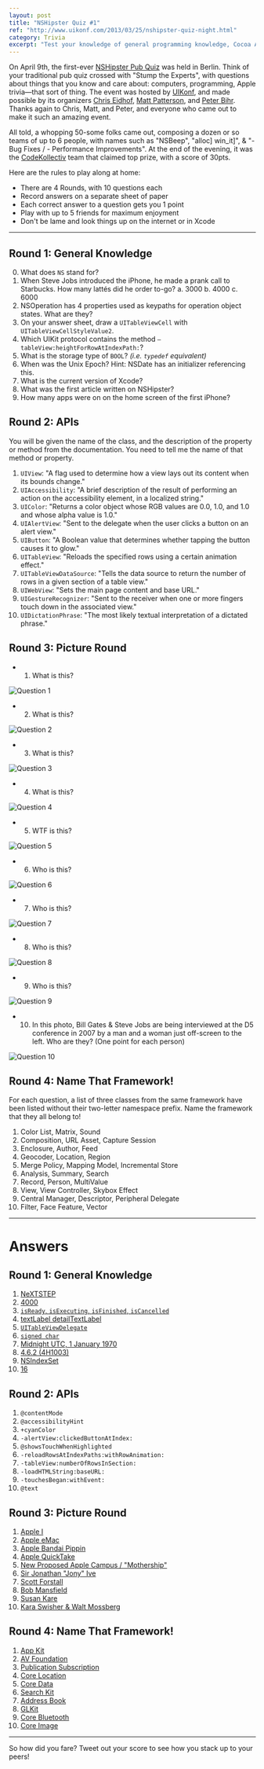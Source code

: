 ```yaml
---
layout: post
title: "NSHipster Quiz #1"
ref: "http://www.uikonf.com/2013/03/25/nshipster-quiz-night.html"
category: Trivia
excerpt: "Test your knowledge of general programming knowledge, Cocoa APIs, and Apple trivia in this first-ever NSHipster Quiz. How NSHip are you?"
---
```


On April 9th, the first-ever [NSHipster Pub Quiz](http://www.uikonf.com/2013/04/11/nshipster-pub-quiz.html) was held in Berlin. Think of your traditional pub quiz crossed with "Stump the Experts", with questions about things that you know and care about: computers, programming, Apple trivia—that sort of thing. The event was hosted by [UIKonf](http://www.uikonf.com), and made possible by its organizers [Chris Eidhof](http://twitter.com/chriseidhof), [Matt Patterson](http://twitter.com/fidothe), and [Peter Bihr](http://twitter.com/peterbihr). Thanks again to Chris, Matt, and Peter, and everyone who came out to make it such an amazing event.

All told, a whopping 50-some folks came out, composing a dozen or so teams of up to 6 people, with names such as "NSBeep", "alloc] win_it]", & "- Bug Fixes / - Performance Improvements". At the end of the evening, it was the [CodeKollectiv](http://codekollektiv.com) team that claimed top prize, with a score of 30pts.

Here are the rules to play along at home:

- There are 4 Rounds, with 10 questions each
- Record answers on a separate sheet of paper
- Each correct answer to a question gets you 1 point
- Play with up to 5 friends for maximum enjoyment
- Don't be lame and look things up on the internet or in Xcode

* * *

Round 1: General Knowledge
--------------------------

0. What does `NS` stand for?
1. When Steve Jobs introduced the iPhone, he made a prank call to Starbucks. How many lattés did he order to-go?
  a. 3000
  b. 4000
  c. 6000
2. NSOperation has 4 properties used as keypaths for operation object states. What are they?
3. On your answer sheet, draw a `UITableViewCell` with `UITableViewCellStyleValue2`.
4. Which UIKit protocol contains the method `–tableView:heightForRowAtIndexPath:`?
5. What is the storage type of `BOOL`? _(i.e. `typedef` equivalent)_
6. When was the Unix Epoch? Hint: NSDate has an initializer referencing this.
7. What is the current version of Xcode?
8. What was the first article written on NSHipster?
9. How many apps were on on the home screen of the first iPhone?

Round 2: APIs
-------------

You will be given the name of the class, and the description of the property or method from the documentation. You need to tell me the name of that method or property.

1. `UIView`: "A flag used to determine how a view lays out its content when its bounds change."
2. `UIAccessibility`: "A brief description of the result of performing an action on the accessibility element, in a localized string."
3. `UIColor`: "Returns a color object whose RGB values are 0.0, 1.0, and 1.0 and whose alpha value is 1.0."
4. `UIAlertView`: "Sent to the delegate when the user clicks a button on an alert view."
5. `UIButton`: "A Boolean value that determines whether tapping the button causes it to glow."
6. `UITableView`: "Reloads the specified rows using a certain animation effect."
7. `UITableViewDataSource`: "Tells the data source to return the number of rows in a given section of a table view."
8. `UIWebView`: "Sets the main page content and base URL."
9. `UIGestureRecognizer`: "Sent to the receiver when one or more fingers touch down in the associated view."
10. `UIDictationPhrase`: "The most likely textual interpretation of a dictated phrase."


Round 3: Picture Round
----------------------

- 1. What is this?

![Question 1](http://nshipster-quiz-1.s3.amazonaws.com/question-1.jpg)

- 2. What is this?

![Question 2](http://nshipster-quiz-1.s3.amazonaws.com/question-2.jpg)

- 3. What is this?

![Question 3](http://nshipster-quiz-1.s3.amazonaws.com/question-3.jpg)

- 4. What is this?

![Question 4](http://nshipster-quiz-1.s3.amazonaws.com/question-4.jpg)

- 5. WTF is this?

![Question 5](http://nshipster-quiz-1.s3.amazonaws.com/question-5.jpg)

- 6. Who is this?

![Question 6](http://nshipster-quiz-1.s3.amazonaws.com/question-6.jpg)

- 7. Who is this?

![Question 7](http://nshipster-quiz-1.s3.amazonaws.com/question-7.jpg)

- 8. Who is this?

![Question 8](http://nshipster-quiz-1.s3.amazonaws.com/question-8.jpg)

- 9. Who is this?

![Question 9](http://nshipster-quiz-1.s3.amazonaws.com/question-9.jpg)

- 10. In this photo, Bill Gates & Steve Jobs are being interviewed at the D5 conference in 2007 by a man and a woman just off-screen to the left. Who are they? (One point for each person)

![Question 10](http://nshipster-quiz-1.s3.amazonaws.com/question-10.jpg)


Round 4: Name That Framework!
-----------------------------

For each question, a list of three classes from the same framework have been listed without their two-letter namespace prefix. Name the framework that they all belong to!

1. Color List, Matrix, Sound
2. Composition, URL Asset, Capture Session
3. Enclosure, Author, Feed
4. Geocoder, Location, Region
5. Merge Policy, Mapping Model, Incremental Store
6. Analysis, Summary, Search
7. Record, Person, MultiValue
8. View, View Controller, Skybox Effect
9. Central Manager, Descriptor, Peripheral Delegate
10. Filter, Face Feature, Vector


* * *

# Answers

Round 1: General Knowledge
--------------------------

1. [NeXTSTEP](http://en.wikipedia.org/wiki/NeXTSTEP)
2. [4000](http://www.macrumors.com/2013/03/04/steve-jobs-4000-latte-prank-order-lives-on-at-san-francisco-starbucks/)
3. [`isReady`, `isExecuting`, `isFinished`, `isCancelled`](http://developer.apple.com/library/mac/#documentation/Cocoa/Reference/NSOperation_class/Reference/Reference.html%23//apple_ref/doc/uid/TP40004591-RH2-DontLinkElementID_1)
4. [    textLabel detailTextLabel   ](http://developer.apple.com/library/ios/DOCUMENTATION/UserExperience/Conceptual/TableView_iPhone/Art/tvcellstyle_value2.jpg)
5. [`UITableViewDelegate`](http://developer.apple.com/library/ios/documentation/uikit/reference/UITableViewDelegate_Protocol/Reference/Reference.html#//apple_ref/doc/uid/TP40006942-CH3-SW25)
6. [`signed char`](http://nshipster.com/bool/)
7. [Midnight UTC, 1 January 1970](http://en.wikipedia.org/wiki/Unix_epoch)
8. [4.6.2 (4H1003)](http://en.wikipedia.org/wiki/Xcode)
9. [NSIndexSet](http://nshipster.com/nsindexset/)
10. [16](http://en.wikipedia.org/wiki/IPhone_%281st_generation%29)

Round 2: APIs
-------------

1. `@contentMode`
2. `@accessibilityHint`
3. `+cyanColor`
4. `-alertView:clickedButtonAtIndex:`
5. `@showsTouchWhenHighlighted`
6. `-reloadRowsAtIndexPaths:withRowAnimation:`
7. `-tableView:numberOfRowsInSection:`
8. `-loadHTMLString:baseURL:`
9. `-touchesBegan:withEvent:`
10. `@text`

Round 3: Picture Round
----------------------

1. [Apple I](http://en.wikipedia.org/wiki/Apple_I)
2. [Apple eMac](http://en.wikipedia.org/wiki/EMac)
3. [Apple Bandai Pippin](http://en.wikipedia.org/wiki/Apple_Bandai_Pippin)
4. [Apple QuickTake](http://en.wikipedia.org/wiki/Apple_QuickTake)
5. [New Proposed Apple Campus / "Mothership"](http://www.cultofmac.com/108782/apples-magnificent-mothership-campus-gets-new-renders-and-more-details-report/)
6. [Sir Jonathan "Jony" Ive](http://en.wikipedia.org/wiki/Jonathan_Ive)
7. [Scott Forstall](http://en.wikipedia.org/wiki/Scott_Forstall)
8. [Bob Mansfield](http://en.wikipedia.org/wiki/Bob_Mansfield)
9. [Susan Kare](http://en.wikipedia.org/wiki/Susan_kare)
10. [Kara Swisher & Walt Mossberg ](http://allthingsd.com/20071224/best-of-2007-video-d5-interview-with-bill-gates-and-steve-jobs/)

Round 4: Name That Framework!
-----------------------------

1. [App Kit](http://developer.apple.com/library/mac/#documentation/Cocoa/Reference/ApplicationKit/ObjC_classic/_index.html)
2. [AV Foundation](https://developer.apple.com/library/mac/#documentation/AVFoundation/Reference/AVFoundationFramework/_index.html)
3. [Publication Subscription](http://developer.apple.com/library/mac/#documentation/InternetWeb/Reference/PubSubReference/_index.html#//apple_ref/doc/uid/TP40004649)
4. [Core Location](http://developer.apple.com/library/ios/#documentation/CoreLocation/Reference/CoreLocation_Framework/_index.html)
5. [Core Data](http://developer.apple.com/library/ios/#documentation/cocoa/Reference/CoreData_ObjC/_index.html)
6. [Search Kit](https://developer.apple.com/library/mac/#documentation/UserExperience/Reference/SearchKit/Reference/reference.html)
7. [Address Book](http://developer.apple.com/library/ios/#documentation/AddressBook/Reference/AddressBook_iPhoneOS_Framework/_index.html)
8. [GLKit](http://developer.apple.com/library/mac/#documentation/GLkit/Reference/GLKit_Collection/_index.html)
9. [Core Bluetooth](http://developer.apple.com/library/ios/#documentation/CoreBluetooth/Reference/CoreBluetooth_Framework/_index.html)
10. [Core Image](https://developer.apple.com/library/mac/#documentation/graphicsimaging/Conceptual/CoreImaging/ci_intro/ci_intro.html)

* * *

So how did you fare? Tweet out your score to see how you stack up to your peers!
